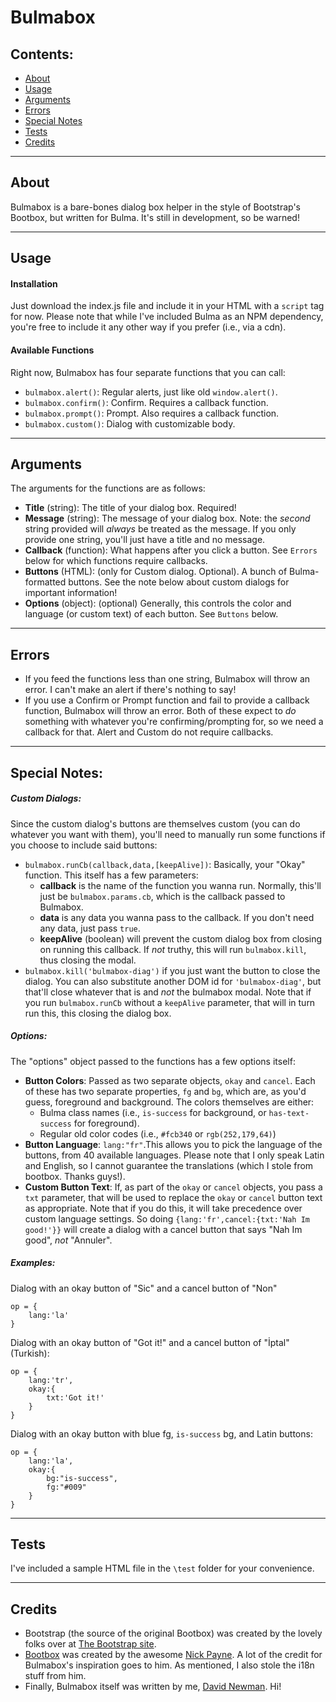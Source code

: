 # Bulmabox

## Contents:
 - [About](#about)
 - [Usage](#usage)
 - [Arguments](#arguments)
 - [Errors](#errors)
 - [Special Notes](#special-notes)
 - [Tests](#tests)
 - [Credits](#credits)

----

## About
Bulmabox is a bare-bones dialog box helper in the style of Bootstrap's Bootbox, but written for Bulma. It's still in development, so be warned!

----

## Usage
#### Installation
Just download the index.js file and include it in your HTML with a `script` tag for now.
Please note that while I've included Bulma as an NPM dependency, you're free to include it any other way if you prefer (i.e., via a cdn).

#### Available Functions
Right now, Bulmabox has four separate functions that you can call:
 - `bulmabox.alert()`: Regular alerts, just like old `window.alert()`.
 - `bulmabox.confirm()`: Confirm. Requires a callback function.
 - `bulmabox.prompt()`: Prompt. Also requires a callback function.
 - `bulmabox.custom()`: Dialog with customizable body. 
---
## Arguments
The arguments for the functions are as follows:
 * **Title** (string): The title of your dialog box. Required!
 * **Message** (string): The message of your dialog box. Note: the *second* string provided will *always* be treated as the message. If you only provide one string, you'll just have a title and no message.
 * **Callback** (function): What happens after you click a button. See `Errors` below for which functions require callbacks.
 * **Buttons** (HTML): (only for Custom dialog. Optional). A bunch of Bulma-formatted buttons. See the note below about custom dialogs for important information!
 * **Options** (object): (optional) Generally, this controls the color and language (or custom text) of each button. See `Buttons` below.
---
## Errors
 - If you feed the functions less than one string, Bulmabox will throw an error. I can't make an alert if there's nothing to say!
 - If you use a Confirm or Prompt function and fail to provide a callback function, Bulmabox will throw an error. Both of these expect to *do* something with whatever you're confirming/prompting for, so we need a callback for that. Alert and Custom do not require callbacks.
---
## Special Notes:
##### Custom Dialogs:
 Since the custom dialog's buttons are themselves custom (you can do whatever you want with them), you'll need to manually run some functions if you choose to include said buttons:
 - `bulmabox.runCb(callback,data,[keepAlive])`: Basically, your "Okay" function. This itself has a few parameters:
    - **callback** is the name of the function you wanna run. Normally, this'll just be `bulmabox.params.cb`, which is the callback passed to Bulmabox. 
    - **data** is any data you wanna pass to the callback. If you don't need any data, just pass `true`. 
    - **keepAlive** (boolean) will prevent the custom dialog box from closing on running this callback. If *not* truthy, this will run `bulmabox.kill`, thus closing the modal.
 - `bulmabox.kill('bulmabox-diag')` if you just want the button to close the dialog. You can also substitute another DOM id for `'bulmabox-diag'`, but that'll close whatever that is and *not* the bulmabox modal. Note that if you run `bulmabox.runCb` without a `keepAlive` parameter, that will in turn run this, this closing the dialog box.

##### Options:
The "options" object passed to the functions has a few options itself:
* **Button Colors**: Passed as two separate objects, `okay` and `cancel`. Each of these has two separate properties, `fg` and `bg`, which are, as you'd guess, foreground and background. The colors themselves are either:
    * Bulma class names (i.e., `is-success` for background, or `has-text-success` for foreground).
    * Regular old color codes (i.e., `#fcb340` or `rgb(252,179,64)`)
* **Button Language**: `lang:"fr"`.This allows you to pick the language of the buttons, from 40 available languages. Please note that I only speak Latin and English, so I cannot guarantee the translations (which I stole from bootbox. Thanks guys!).
* **Custom Button Text**: If, as part of the `okay` or `cancel` objects, you pass a `txt` parameter, that will be used to replace the `okay` or `cancel` button text as appropriate. Note that if you do this, it will take precedence over custom language settings. So doing `{lang:'fr',cancel:{txt:'Nah Im good!'}}` will create a dialog with a cancel button that says "Nah Im good", *not* "Annuler".

##### **_Examples:_**
Dialog with an okay button of "Sic" and a cancel button of "Non"

    op = {
        lang:'la'
    }

Dialog with an okay button of "Got it!" and a cancel button of "İptal" (Turkish):

    op = {
        lang:'tr',
        okay:{
            txt:'Got it!'
        }
    }

Dialog with an okay button with blue fg, `is-success` bg, and Latin buttons:
    
    op = {
        lang:'la',
        okay:{
            bg:"is-success",
            fg:"#009"
        }
    }
----

## Tests
I've included a sample HTML file in the `\test` folder for your convenience. 

----

## Credits
 - Bootstrap (the source of the original Bootbox) was created by the lovely folks over at [The Bootstrap site](https://getbootstrap.com/).
 - [Bootbox](http://bootboxjs.com/) was created by the awesome [Nick Payne](http://twitter.com/makeusabrew). A lot of the credit for Bulmabox's inspiration goes to him. As mentioned, I also stole the i18n stuff from him.
 - Finally, Bulmabox itself was written by me, [David Newman](https://github.com/Newms34/). Hi!